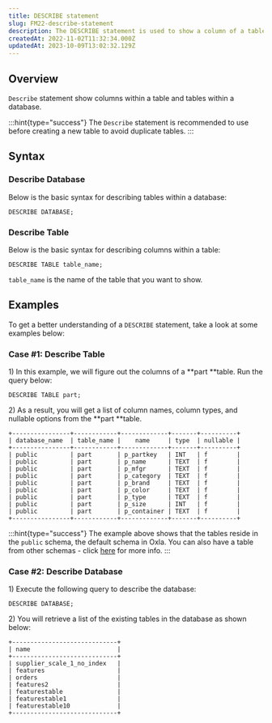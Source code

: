 ```yaml
---
title: DESCRIBE statement
slug: FM22-describe-statement
description: The DESCRIBE statement is used to show a column of a table or a table of a database. Let us walk you through some details and examples.
createdAt: 2022-11-02T11:32:34.000Z
updatedAt: 2023-10-09T13:02:32.129Z
---
```


## Overview

`Describe` statement show columns within a table and tables within a database.&#x20;

:::hint{type="success"}
The `Describe` statement is recommended to use before creating a new table to avoid duplicate tables.
:::

## **Syntax**

### Describe Database

Below is the basic syntax for describing tables within a database:

```pgsql
DESCRIBE DATABASE;
```

### Describe Table

Below is the basic syntax for describing columns within a table:

```pgsql
DESCRIBE TABLE table_name;
```

`table_name` is the name of the table that you want to show.

## Examples

To get a better understanding of a `DESCRIBE` statement, take a look at some examples below:

### Case #1: Describe Table

1\) In this example, we will figure out the columns of a **part **table. Run the query below:

```pgsql
DESCRIBE TABLE part;
```

2\) As a result, you will get a list of column names, column types, and nullable options from the **part **table.

```pgsql
+----------------+------------+-------------+-------+----------+ 
| database_name  | table_name |    name     | type  | nullable |
+----------------+------------+-------------+-------+----------+
| public         | part       | p_partkey   | INT   | f        |
| public         | part       | p_name      | TEXT  | f        |
| public         | part       | p_mfgr      | TEXT  | f        |
| public         | part       | p_category  | TEXT  | f        |
| public         | part       | p_brand     | TEXT  | f        |
| public         | part       | p_color     | TEXT  | f        |
| public         | part       | p_type      | TEXT  | f        |
| public         | part       | p_size      | INT   | f        |
| public         | part       | p_container | TEXT  | f        |
+----------------+------------+-------------+-------+----------+

```

:::hint{type="success"}
The example above shows that the tables reside in the `public` schema, the default schema in Oxla. You can also have a table from other schemas - click [here](https://docs.oxla.com/schema) for more info.
:::

### Case #2: Describe Database

1\) Execute the following query to describe the database:

```pgsql
DESCRIBE DATABASE;
```

2\) You will retrieve a list of the existing tables in the database as shown below:

```pgsql
+-----------------------------+
| name                        | 
+-----------------------------+
| supplier_scale_1_no_index   | 
| features                    | 
| orders                      | 
| features2                   | 
| featurestable               | 
| featurestable1              | 
| featurestable10             | 
+-----------------------------+
```

###

